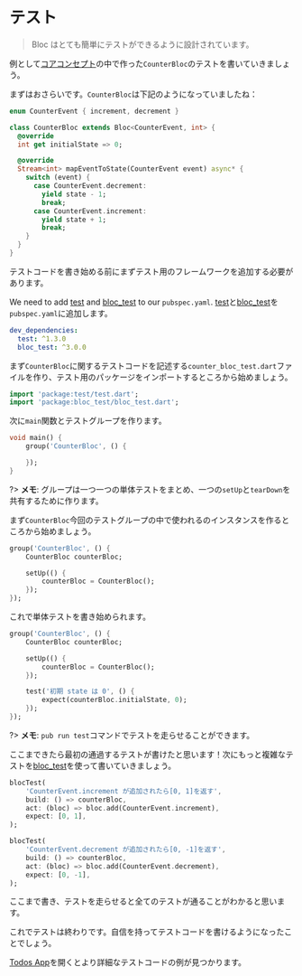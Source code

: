# テスト

> Bloc はとても簡単にテストができるように設計されています。

例として[コアコンセプト](coreconcepts.md)の中で作った`CounterBloc`のテストを書いていきましょう。

まずはおさらいです。`CounterBloc`は下記のようになっていましたね：

```dart
enum CounterEvent { increment, decrement }

class CounterBloc extends Bloc<CounterEvent, int> {
  @override
  int get initialState => 0;

  @override
  Stream<int> mapEventToState(CounterEvent event) async* {
    switch (event) {
      case CounterEvent.decrement:
        yield state - 1;
        break;
      case CounterEvent.increment:
        yield state + 1;
        break;
    }
  }
}
```

テストコードを書き始める前にまずテスト用のフレームワークを追加する必要があります。

We need to add [test](https://pub.dev/packages/test) and [bloc_test](https://pub.dev/packages/bloc_test) to our `pubspec.yaml`.
[test](https://pub.dev/packages/test)と[bloc_test](https://pub.dev/packages/bloc_test)を`pubspec.yaml`に追加します。

```yaml
dev_dependencies:
  test: ^1.3.0
  bloc_test: ^3.0.0
```

まず`CounterBloc`に関するテストコードを記述する`counter_bloc_test.dart`ファイルを作り、テスト用のパッケージをインポートするところから始めましょう。

```dart
import 'package:test/test.dart';
import 'package:bloc_test/bloc_test.dart';
```

次に`main`関数とテストグループを作ります。

```dart
void main() {
    group('CounterBloc', () {

    });
}
```

?> **メモ**: グループは一つ一つの単体テストをまとめ、一つの`setUp`と`tearDown`を共有するために作ります。

まず`CounterBloc`今回のテストグループの中で使われるのインスタンスを作るところから始めましょう。

```dart
group('CounterBloc', () {
    CounterBloc counterBloc;

    setUp(() {
        counterBloc = CounterBloc();
    });
});
```

これで単体テストを書き始められます。

```dart
group('CounterBloc', () {
    CounterBloc counterBloc;

    setUp(() {
        counterBloc = CounterBloc();
    });

    test('初期 state は 0', () {
        expect(counterBloc.initialState, 0);
    });
});
```

?> **メモ**: `pub run test`コマンドでテストを走らせることができます。

ここまできたら最初の通過するテストが書けたと思います！次にもっと複雑なテストを[bloc_test](https://pub.dev/packages/bloc_test)を使って書いていきましょう。

```dart
blocTest(
    'CounterEvent.increment が追加されたら[0, 1]を返す',
    build: () => counterBloc,
    act: (bloc) => bloc.add(CounterEvent.increment),
    expect: [0, 1],
);

blocTest(
    'CounterEvent.decrement が追加されたら[0, -1]を返す',
    build: () => counterBloc,
    act: (bloc) => bloc.add(CounterEvent.decrement),
    expect: [0, -1],
);
```

ここまで書き、テストを走らせると全てのテストが通ることがわかると思います。

これでテストは終わりです。自信を持ってテストコードを書けるようになったことでしょう。

[Todos App](https://github.com/brianegan/flutter_architecture_samples/tree/master/bloc_library)を開くとより詳細なテストコードの例が見つかります。
